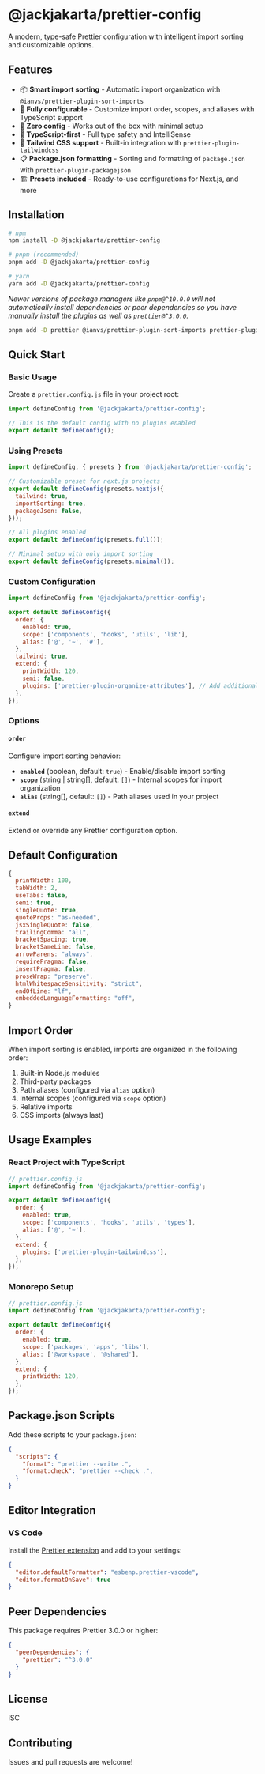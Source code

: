 # @jackjakarta/prettier-config

A modern, type-safe Prettier configuration with intelligent import sorting and customizable options.

## Features

- 📦 **Smart import sorting** - Automatic import organization with `@ianvs/prettier-plugin-sort-imports`
- 🔧 **Fully configurable** - Customize import order, scopes, and aliases with TypeScript support
- 🚀 **Zero config** - Works out of the box with minimal setup
- 📝 **TypeScript-first** - Full type safety and IntelliSense
- 🎨 **Tailwind CSS support** - Built-in integration with `prettier-plugin-tailwindcss`
- 📋 **Package.json formatting** - Sorting and formatting of `package.json` with `prettier-plugin-packagejson`
- 🏗️ **Presets included** - Ready-to-use configurations for Next.js, and more

## Installation

```bash
# npm
npm install -D @jackjakarta/prettier-config

# pnpm (recommended)
pnpm add -D @jackjakarta/prettier-config

# yarn
yarn add -D @jackjakarta/prettier-config
```

_Newer versions of package managers like `pnpm@^10.0.0` will not automatically install dependencies or peer dependencies so you have manually install the plugins as well as `prettier@^3.0.0`._

```bash
pnpm add -D prettier @ianvs/prettier-plugin-sort-imports prettier-plugin-tailwindcss prettier-plugin-packagejson
```

## Quick Start

### Basic Usage

Create a `prettier.config.js` file in your project root:

```javascript
import defineConfig from '@jackjakarta/prettier-config';

// This is the default config with no plugins enabled
export default defineConfig();
```

### Using Presets

```javascript
import defineConfig, { presets } from '@jackjakarta/prettier-config';

// Customizable preset for next.js projects
export default defineConfig(presets.nextjs({
  tailwind: true,
  importSorting: true,
  packageJson: false,
}));

// All plugins enabled
export default defineConfig(presets.full());

// Minimal setup with only import sorting
export default defineConfig(presets.minimal());
```

### Custom Configuration

```javascript
import defineConfig from '@jackjakarta/prettier-config';

export default defineConfig({
  order: {
    enabled: true,
    scope: ['components', 'hooks', 'utils', 'lib'],
    alias: ['@', '~', '#'],
  },
  tailwind: true,
  extend: {
    printWidth: 120,
    semi: false,
    plugins: ['prettier-plugin-organize-attributes'], // Add additional plugins
  },
});
```

### Options

#### `order`

Configure import sorting behavior:

- **`enabled`** (boolean, default: `true`) - Enable/disable import sorting
- **`scope`** (string | string[], default: `[]`) - Internal scopes for import organization
- **`alias`** (string[], default: `[]`) - Path aliases used in your project

#### `extend`

Extend or override any Prettier configuration option.

## Default Configuration

```javascript
{
  printWidth: 100,
  tabWidth: 2,
  useTabs: false,
  semi: true,
  singleQuote: true,
  quoteProps: "as-needed",
  jsxSingleQuote: false,
  trailingComma: "all",
  bracketSpacing: true,
  bracketSameLine: false,
  arrowParens: "always",
  requirePragma: false,
  insertPragma: false,
  proseWrap: "preserve",
  htmlWhitespaceSensitivity: "strict",
  endOfLine: "lf",
  embeddedLanguageFormatting: "off",
}
```

## Import Order

When import sorting is enabled, imports are organized in the following order:

1. Built-in Node.js modules
2. Third-party packages
3. Path aliases (configured via `alias` option)
4. Internal scopes (configured via `scope` option)
5. Relative imports
6. CSS imports (always last)

## Usage Examples

### React Project with TypeScript

```javascript
// prettier.config.js
import defineConfig from '@jackjakarta/prettier-config';

export default defineConfig({
  order: {
    enabled: true,
    scope: ['components', 'hooks', 'utils', 'types'],
    alias: ['@', '~'],
  },
  extend: {
    plugins: ['prettier-plugin-tailwindcss'],
  },
});
```

### Monorepo Setup

```javascript
// prettier.config.js
import defineConfig from '@jackjakarta/prettier-config';

export default defineConfig({
  order: {
    enabled: true,
    scope: ['packages', 'apps', 'libs'],
    alias: ['@workspace', '@shared'],
  },
  extend: {
    printWidth: 120,
  },
});
```

## Package.json Scripts

Add these scripts to your `package.json`:

```json
{
  "scripts": {
    "format": "prettier --write .",
    "format:check": "prettier --check .",
  }
}
```

## Editor Integration

### VS Code

Install the [Prettier extension](https://marketplace.visualstudio.com/items?itemName=esbenp.prettier-vscode) and add to your settings:

```json
{
  "editor.defaultFormatter": "esbenp.prettier-vscode",
  "editor.formatOnSave": true
}
```

## Peer Dependencies

This package requires Prettier 3.0.0 or higher:

```json
{
  "peerDependencies": {
    "prettier": "^3.0.0"
  }
}
```

## License

ISC

## Contributing

Issues and pull requests are welcome!

